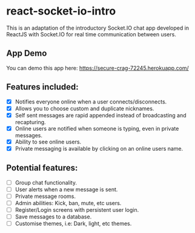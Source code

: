 # react-socket-io-intro
This is an adaptation of the introductory Socket.IO chat app developed in ReactJS with Socket.IO for real time communication 
between users. 

## App Demo
You can demo this app here: https://secure-crag-72245.herokuapp.com/

## Features included:
- [x] Notifies everyone online when a user connects/disconnects. 
- [x] Allows you to choose custom and duplicate nicknames.
- [x] Self sent messages are rapid appended instead of broadcasting and recapturing.
- [x] Online users are notified when someone is typing, even in private messages.
- [x] Ability to see online users.
- [x] Private messaging is available by clicking on an online users name.

## Potential features:
- [ ] Group chat functionality.
- [ ] User alerts when a new message is sent.
- [ ] Private message rooms.
- [ ] Admin abilities: Kick, ban, mute, etc users.
- [ ] Register/Login screens with persistent user login.
- [ ] Save messages to a database.
- [ ] Customise themes, i.e: Dark, light, etc themes.
